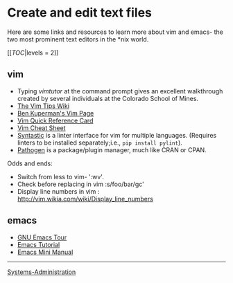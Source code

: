 Create and edit text files
==========================

Here are some links and resources to learn more about vim and emacs- the two most prominent text editors in the \*nix world.

[[_TOC_|levels = 2]]

vim
---

-   Typing *vimtutor* at the command prompt gives an excellent walkthrough created by several individuals at the Colorado School of Mines.
-   [The Vim Tips Wiki](http://vim.wikia.com/wiki/Vim_Tips_Wiki)
-   [Ben Kuperman's Vim Page](https://www.cs.oberlin.edu/~kuperman/help/vim/)
-   [Vim Quick Reference Card](http://tnerual.eriogerg.free.fr/vim.html)
-   [Vim Cheat Sheet](http://vimcheatsheet.com/)
-   [Syntastic](https://github.com/vim-syntastic/syntastic) is a linter interface for vim for multiple languages. (Requires linters to be installed separately;i.e., `pip install pylint`).
-   [Pathogen](https://github.com/tpope/vim-pathogen) is a package/plugin manager, much like CRAN or CPAN.

Odds and ends:

-   Switch from less to vim- ':wv'.
-   Check before replacing in vim :s/foo/bar/gc'
-   Display line numbers in vim : <http://vim.wikia.com/wiki/Display_line_numbers>

emacs
-----

-   [GNU Emacs Tour](http://www.gnu.org/software/emacs/tour/)
-   [Emacs Tutorial](http://www2.lib.uchicago.edu/keith/tcl-course/emacs-tutorial.html)
-   [Emacs Mini Manual](http://tuhdo.github.io/emacs-tutor.html)

* * * * *

[Systems-Administration](Systems-Administration)
